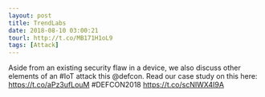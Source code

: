 ```yaml
---
layout: post
title: TrendLabs
date: 2018-08-10 03:00:21
tourl: http://t.co/MB171H1oL9
tags: [Attack]
---
```

Aside from an existing security flaw in a device, we also discuss other elements of an #IoT attack this @defcon. Read our case study on this here: https://t.co/aPz3ufLouM #DEFCON2018 https://t.co/scNIWX4I9A